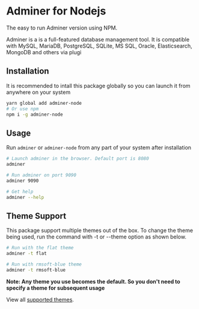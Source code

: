 # Adminer for Nodejs

The easy to run Adminer version using NPM.

Adminer is a is a full-featured database management tool. It is compatible with MySQL, MariaDB, PostgreSQL, SQLite, MS SQL, Oracle, Elasticsearch, MongoDB and others via plugi

## Installation

It is recommended to intall this package globally so you can launch it from anywhere on your system

```bash
yarn global add adminer-node
# Or use npm
npm i -g adminer-node


```

## Usage

Run `adminer` or `adminer-node` from any part of your system after installation

```bash
# Launch adminer in the browser. Default port is 8080
adminer

# Run adminer on port 9090
adminer 9090

# Get help
adminer --help
```

## Theme Support

This package support multiple themes out of the box. To change the theme being used, run the command with -t or --theme option as shown below.

```bash
# Run with the flat theme
adminer -t flat

# Run with rmsoft-blue theme
adminer -t rmsoft-blue
```

**Note: Any theme you use becomes the default. So you don't need to specify a theme for subsequent usage**

View all [supported themes](https://www.adminer.org/en/#extras).
